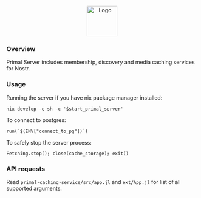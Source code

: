 <br />
<div align="center">
    <img src="https://primal.net/assets/logo_fire-409917ad.svg" alt="Logo" width="80" height="80">
</div>

### Overview

Primal Server includes membership, discovery and media caching services for Nostr.

### Usage

Running the server if you have nix package manager installed:

    nix develop -c sh -c '$start_primal_server'

To connect to postgres:

    run(`$(ENV["connect_to_pg"])`)

To safely stop the server process:

    Fetching.stop(); close(cache_storage); exit()

### API requests

Read `primal-caching-service/src/app.jl` and `ext/App.jl` for list of all supported arguments.
